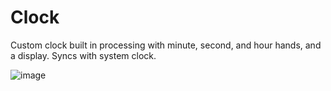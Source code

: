 # Clock
Custom clock built in processing with minute, second, and hour hands, and a display. Syncs with system clock.

![image](https://github.com/user-attachments/assets/c269595c-2564-4697-aefe-ce7d718544b2)
